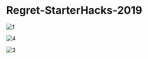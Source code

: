 # Regret-StarterHacks-2019

![1](https://user-images.githubusercontent.com/45184523/51089749-687ed880-1740-11e9-9177-17bab6e3f3c9.png)

![4](https://user-images.githubusercontent.com/45184523/51089767-b4318200-1740-11e9-86bc-d4f4cd96d3c0.png)

![3](https://user-images.githubusercontent.com/45184523/51089763-9e23c180-1740-11e9-9ebd-54aa029f438f.png)




